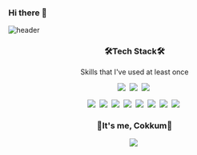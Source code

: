 ### Hi there 👋

![header](https://capsule-render.vercel.app/api?type=slice&color=auto&height=300&section=header&text=COKKUM113&fontSize=90)


<h3 align="center">🛠Tech Stack🛠</h3>

<p align="center">Skills that I've used at least once</p>

<p align="center">
 <img src="https://img.shields.io/badge/Python-3766AB?style=flat-square&logo=Python&logoColor=white"/></a>&nbsp
 <img src="https://img.shields.io/badge/Java-red?style=flat-square&logo=Java&logoColor=white"/></a>&nbsp
 <img src="https://img.shields.io/badge/C sharp-inactive?style=flat-square&logo=C Sharp&logoColor=white"/></a>&nbsp</p>
<p align="center">
 <img src="https://img.shields.io/badge/SpringBoot-success?style=flat-square&logo=Spring Boot&logoColor=white"/></a>&nbsp
 <img src="https://img.shields.io/badge/MySQL-informational?style=flat-square&logo=MySQL&logoColor=white"/></a>&nbsp
 <img src="https://img.shields.io/badge/Redis-DC382D?style=flat-square&logo=Redis&logoColor=white"/></a>&nbsp
 <img src="https://img.shields.io/badge/Slack-4A154B?style=flat-square&logo=Slack&logoColor=white"/></a>&nbsp
 <img src="https://img.shields.io/badge/Swagger-85EA2D?style=flat-square&logo=Swagger&logoColor=white"/></a>&nbsp
 <img src="https://img.shields.io/badge/Amazon S3-569A31?style=flat-square&logo=Amazon S3&logoColor=white"/></a>&nbsp
 <img src="https://img.shields.io/badge/Postman-FF6C37?style=flat-square&logo=Postman&logoColor=white"/></a>&nbsp
 <img src="https://img.shields.io/badge/MariaDB-003545?style=flat-square&logo=MariaDB&logoColor=white"/></a>&nbsp

 

<h3 align="center">🎀It's me, Cokkum🎀</h3>
<p align="center">
  <a href="https://blog.naver.com/codingwhizkid"><img src="https://img.shields.io/badge/Blog-brightgreen?style=flat-square&logo=Naver&logoColor=white&link=내링크"/></a>&nbsp

